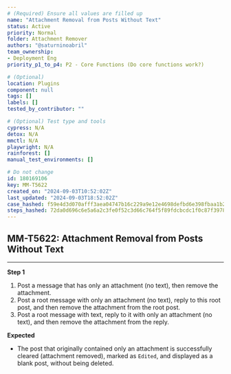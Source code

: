 ```yaml
---
# (Required) Ensure all values are filled up
name: "Attachment Removal from Posts Without Text"
status: Active
priority: Normal
folder: Attachment Remover
authors: "@saturninoabril"
team_ownership:
- Deployment Eng
priority_p1_to_p4: P2 - Core Functions (Do core functions work?)

# (Optional)
location: Plugins
component: null
tags: []
labels: []
tested_by_contributor: ""

# (Optional) Test type and tools
cypress: N/A
detox: N/A
mmctl: N/A
playwright: N/A
rainforest: []
manual_test_environments: []

# Do not change
id: 180169106
key: MM-T5622
created_on: "2024-09-03T10:52:02Z"
last_updated: "2024-09-03T18:52:02Z"
case_hashed: f59e4d3d070afff3aea04747b16c229a9e12e4698defbd6e398fbaa1b2d274945cb5045a1baa7a5d856611b829634b79
steps_hashed: 72da0d696c6e5a6a2c3fe0f52c3d66c764f5f89fdcbcdc1f0c87f39783c1bfce1216373247417248ae5f8adac65f8ff8
---
```


<!-- (Auto-generated) Based on frontmatter's "key" and "name" -->

## MM-T5622: Attachment Removal from Posts Without Text

---

**Step 1**

1. Post a message that has only an attachment (no text), then remove the attachment.
2. Post a root message with only an attachment (no text), reply to this root post, and then remove the attachment from the root post.
3. Post a root message with text, reply to it with only an attachment (no text), and then remove the attachment from the reply.

**Expected**

- The post that originally contained only an attachment is successfully cleared (attachment removed), marked as `Edited`, and displayed as a blank post, without being deleted.

